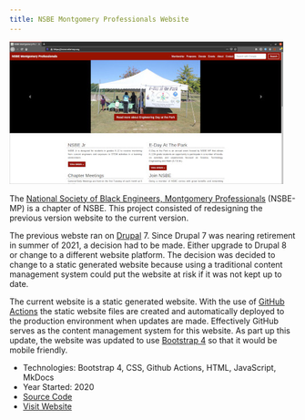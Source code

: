 ```yaml
---
title: NSBE Montgomery Professionals Website
---
```


<img src="/images/projects/nsbemp.jpg" alt="NSBE Montgomery Professionals website">

The 
<a href="https://nsbe-mp.org" target="_blank">National Society of Black Engineers, Montgomery Professionals</a>
(NSBE-MP) is a chapter of NSBE. This
project consisted of redesigning the previous version website to the current version.

The previous webste ran on 
<a href="https://www.drupal.org" target="_blank">Drupal</a> 7. 
Since Drupal 7 was nearing retirement in summer of 2021, a decision had
to be made. Either upgrade to Drupal 8 or change to a different website platform. The decision was decided
to change to a static generated website because using a traditional content management system could
put the website at risk if it was not kept up to date.

The current website is a static generated website. With the use of
<a href="https://github.com/features/actions" target="_blank">GitHub Actions</a> the static website files
are created and automatically deployed to the production environment when updates are made. Effectively
GitHub serves as the content management system for this website. As part up this update, the website was
updated to use
<a href="https://getbootstrap.com" target="_blank">Bootstrap 4</a> so that it would be mobile friendly.

* Technologies: Bootstrap 4, CSS, Github Actions, HTML, JavaScript, MkDocs
* Year Started: 2020
* <a href="https://github.com/almostengr/nsbe-mp.org" target="_blank">Source Code</a> 
* <a href="https://nsbe-mp.org" target="_blank">Visit Website</a>
